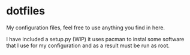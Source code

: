 # dotfiles

My configuration files, feel free to use anything you find in here.

I have included a setup.py (WIP) it uses pacman to instal some software that I use for my configuration and as a result must be run as root. 
